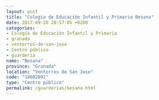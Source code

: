 ```yaml
---
layout: post
title: "Colegio de Educación Infantil y Primaria Besana"
date: 2017-09-20 20:57:05 +0200
categories:
- Colegio de Educación Infantil y Primaria
- granada
- ventorros-de-san-jose
- Centro público
- guarderia
name: "Besana"
province: "Granada"
location: "Ventorros de San Jose"
code: "18602091"
type: "Centro público"
permalink: /guarderias/besana.html
---
```

